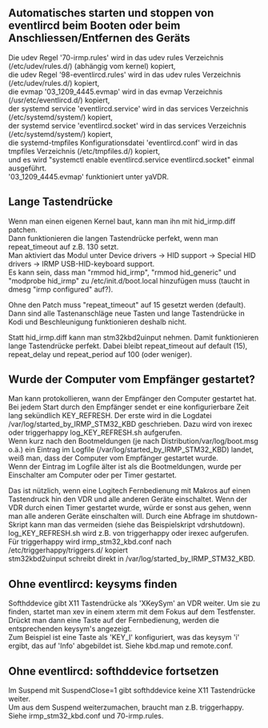 ## Automatisches starten und stoppen von eventlircd beim Booten oder beim Anschliessen/Entfernen des Geräts
Die udev Regel '70-irmp.rules' wird in das udev rules Verzeichnis (/etc/udev/rules.d/) (abhängig vom kernel) kopiert,  
die udev Regel '98-eventlircd.rules' wird in das udev rules Verzeichnis (/etc/udev/rules.d/) kopiert,  
die evmap '03_1209_4445.evmap' wird in das evmap Verzeichnis (/usr/etc/eventlircd.d/) kopiert,  
der systemd service 'eventlircd.service' wird in das services Verzeichnis (/etc/systemd/system/) kopiert,  
der systemd service 'eventlircd.socket' wird in das services Verzeichnis (/etc/systemd/system/) kopiert,  
die systemd-tmpfiles Konfigurationsdatei 'eventlircd.conf' wird in das tmpfiles Verzeichnis (/etc/tmpfiles.d/) kopiert,  
und es wird "systemctl enable eventlircd.service eventlircd.socket" einmal ausgeführt.  
'03_1209_4445.evmap' funktioniert unter yaVDR.

## Lange Tastendrücke
Wenn man einen eigenen Kernel baut, kann man ihn mit hid_irmp.diff patchen.  
Dann funktionieren die langen Tastendrücke perfekt, wenn man repeat_timeout auf  z.B. 130 setzt.  
Man aktiviert das Modul unter Device drivers → HID support → Special HID drivers → IRMP USB-HID-keyboard support.  
Es kann sein, dass man "rmmod hid_irmp", "rmmod hid_generic" und "modprobe hid_irmp" zu /etc/init.d/boot.local hinzufügen muss (taucht in dmesg "irmp configured" auf?).

Ohne den Patch muss "repeat_timeout" auf 15 gesetzt werden (default). Dann sind alle Tastenanschläge neue Tasten und lange Tastendrücke in Kodi und Beschleunigung funktionieren deshalb nicht.

Statt hid_irmp.diff kann man stm32kbd2uinput nehmen. Damit funktionieren lange Tastendrücke perfekt. Dabei bleibt repeat_timeout auf default (15), repeat_delay und repeat_period auf 100 (oder weniger).

## Wurde der Computer vom Empfänger gestartet?
Man kann protokollieren, wann der Empfänger den Computer gestartet hat.  
Bei jedem Start durch den Empfänger sendet er eine konfigurierbare Zeit lang sekündlich KEY_REFRESH. Der erste wird in die Logdatei /var/log/started_by_IRMP_STM32_KBD geschrieben. Dazu wird von irexec oder triggerhappy log_KEY_REFRESH.sh aufgerufen.  
Wenn kurz nach den Bootmeldungen (je nach Distribution/var/log/boot.msg o.ä.) ein Eintrag im Logfile (/var/log/started_by_IRMP_STM32_KBD) landet, weiß man, dass der Computer vom Empfänger gestartet wurde.  
Wenn der Eintrag im Logfile älter ist als die Bootmeldungen, wurde per Einschalter am Computer oder per Timer gestartet.

Das ist nützlich, wenn eine Logitech Fernbedienung mit Makros auf einen Tastendruck hin den VDR und alle anderen Geräte einschaltet. Wenn der VDR durch einen Timer gestartet wurde, würde er sonst aus gehen, wenn man alle anderen Geräte einschalten will. Durch eine Abfrage im shutdown-Skript kann man das vermeiden (siehe das Beispielskript vdrshutdown).  
log_KEY_REFRESH.sh wird z.B. von triggerhappy oder irexec aufgerufen.  
Für triggerhappy wird irmp_stm32_kbd.conf nach /etc/triggerhappy/triggers.d/ kopiert  
stm32kbd2uinput schreibt direkt in /var/log/started_by_IRMP_STM32_KBD.

## Ohne eventlircd: keysyms finden
Softhddevice gibt X11 Tastendrücke als 'XKeySym' an VDR weiter. Um sie zu finden, startet man xev in einem xterm mit dem Fokus auf dem Testfenster.  
Drückt man dann eine Taste auf der Fernbedienung, werden die entsprechenden keysym's angezeigt.    
Zum Beispiel ist eine Taste als 'KEY_I' konfiguriert, was das keysym 'i' ergibt, das auf 'Info' abgebildet ist. Siehe kbd.map und remote.conf.

## Ohne eventlircd: softhddevice fortsetzen
Im Suspend mit SuspendClose=1 gibt softhddevice keine X11 Tastendrücke weiter.  
Um aus dem Suspend weiterzumachen, braucht man z.B. triggerhappy. Siehe irmp_stm32_kbd.conf und 70-irmp.rules.
